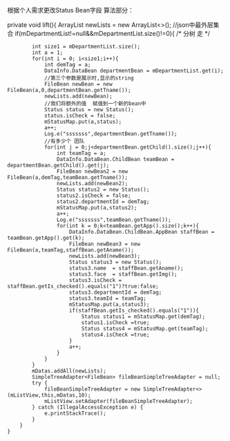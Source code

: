  根据个人需求更改Status Bean字段 
 算法部分：
 
 
 private void lift(){
        ArrayList<FileBean> newLists = new ArrayList<>();
        //json中最外层集合
        if(mDepartmentList!=null&&mDepartmentList.size()!=0){
             /*
             分树 走
         */
            
            int size1 = mDepartmentList.size();
            int a = 1;
            for(int i = 0; i<size1;i++){
                int demTag = a;
                DataInfo.DataBean departmentBean = mDepartmentList.get(i);
                //第三个参数是展示时,显示的string
                FileBean newBean = new FileBean(a,0,departmentBean.getTname());
                newLists.add(newBean);
                //我们将额外的值  赋值到一个新的bean中
                Status status = new Status();
                status.isCheck = false;
                mStatusMap.put(a,status);
                a++;
                Log.e("sssssss",departmentBean.getTname());
                //有多少个 团队
                for(int j = 0;j<departmentBean.getChild().size();j++){
                    int teamTag = a;
                    DataInfo.DataBean.ChildBean teamBean = departmentBean.getChild().get(j);
                    FileBean newBean2 = new FileBean(a,demTag,teamBean.getTname());
                    newLists.add(newBean2);
                    Status status2 = new Status();
                    status2.isCheck = false;
                    status2.departmentId = demTag;
                    mStatusMap.put(a,status2);
                    a++;
                    Log.e("sssssss",teamBean.getTname());
                    for(int k = 0;k<teamBean.getApp().size();k++){
                        DataInfo.DataBean.ChildBean.AppBean staffBean = teamBean.getApp().get(k);
                        FileBean newBean3 = new FileBean(a,teamTag,staffBean.getAname());
                        newLists.add(newBean3);
                        Status status3 = new Status();
                        status3.name  = staffBean.getAname();
                        status3.face  = staffBean.getImg();
                        status3.isCheck = staffBean.getIs_checked().equals("1")?true:false;
                        status3.departmentId = demTag;
                        status3.teamId = teamTag;
                        mStatusMap.put(a,status3);
                        if(staffBean.getIs_checked().equals("1")){
                            Status status1 = mStatusMap.get(demTag);
                            status1.isCheck =true;
                            Status status4 = mStatusMap.get(teamTag);
                            status4.isCheck =true;
                        }
                        a++;
                    }
                }
            }
            mDatas.addAll(newLists);
            SimpleTreeAdapter<FileBean> fileBeanSimpleTreeAdapter = null;
            try {
                fileBeanSimpleTreeAdapter = new SimpleTreeAdapter<>(mListView,this,mDatas,10);
                mListView.setAdapter(fileBeanSimpleTreeAdapter);
            } catch (IllegalAccessException e) {
                e.printStackTrace();
            }
        }
    }
